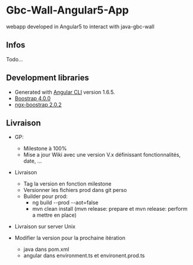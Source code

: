 # Gbc-Wall-Angular5-App

webapp developed in Angular5 to interact with java-gbc-wall

## Infos
Todo...

## Development libraries
* Generated with [Angular CLI](https://github.com/angular/angular-cli) version 1.6.5.
* [Boostrap 4.0.0](https://getbootstrap.com/docs/4.0/getting-started/introduction/)
* [ngx-boostrap 2.0.2](https://valor-software.com/ngx-bootstrap/#/getting-started)


## Livraison
* GP: 
   * Milestone à 100%
   * Mise a jour Wiki avec une version V.x définissant fonctionnalités, date, ...
   
  
* Livraison   
    * Tag la version en fonction milestone
    * Versionner les fichiers prod dans git perso
    *   Builder pour prod:
        * ng build --prod --aot=false
        * mvn clean install  (mvn release: prepare et mvn release: perform a mettre en place)
* Livraison sur server Unix
* Modifier la version pour la prochaine itération
    * java dans pom.xml
    * angular dans environment.ts et environent.prod.ts 